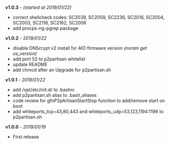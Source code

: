 **v1.0.3** - _(started at 2019/01/22)_
 - correct shellcheck codes: SC2039, SC2059, SC2236, SC2016, SC2004, SC2003, SC2116, SC2162, SC2006
 - add procps-ng-pgrep package

**v1.0.2** - _2019/01/22_
 - disable DNScrypt v2 install for AIO firmware version _(nvram get os_version)_
 - add port 52 to p2partisan whitelist
 - update README
 - add chmod after an Upgrade for p2partisan.sh

**v1.0.1** - _2019/01/22_
  - add /opt/etc/init.d/ to .bashrc
  - add p2partisan.sh alias to .bash_aliases
  - code review for gfnP2pArtisanStartStop function to add/remove start on boot
  - add whiteports_tcp=43,80,443 and whiteports_udp=53,123,1194:1196 to p2partisan.sh

**v1.0.0** - _2019/01/19_
  - First release
